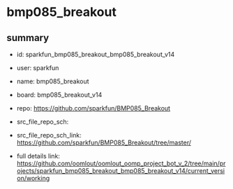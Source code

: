 # bmp085_breakout
 
## summary 
* id: sparkfun_bmp085_breakout_bmp085_breakout_v14
* user: sparkfun
* name: bmp085_breakout
* board: bmp085_breakout_v14
* repo: https://github.com/sparkfun/BMP085_Breakout



* src_file_repo_sch: 
* src_file_repo_sch_link: https://github.com/sparkfun/BMP085_Breakout/tree/master/
* full details link: https://github.com/oomlout/oomlout_oomp_project_bot_v_2/tree/main/projects/sparkfun_bmp085_breakout_bmp085_breakout_v14/current_version/working  







